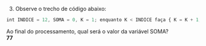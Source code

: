 3. Observe o trecho de código abaixo:

```js
int INDICE = 12, SOMA = 0, K = 1; enquanto K < INDICE faça { K = K + 1; SOMA = SOMA + K; } imprimir(SOMA);
```

Ao final do processamento, qual será o valor da variável SOMA?  
**77**
